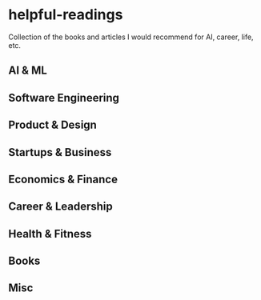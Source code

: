 # helpful-readings
Collection of the books and articles I would recommend for AI, career, life, etc.
## AI & ML

## Software Engineering

## Product & Design

## Startups & Business

## Economics & Finance

## Career & Leadership

## Health & Fitness

## Books

## Misc
